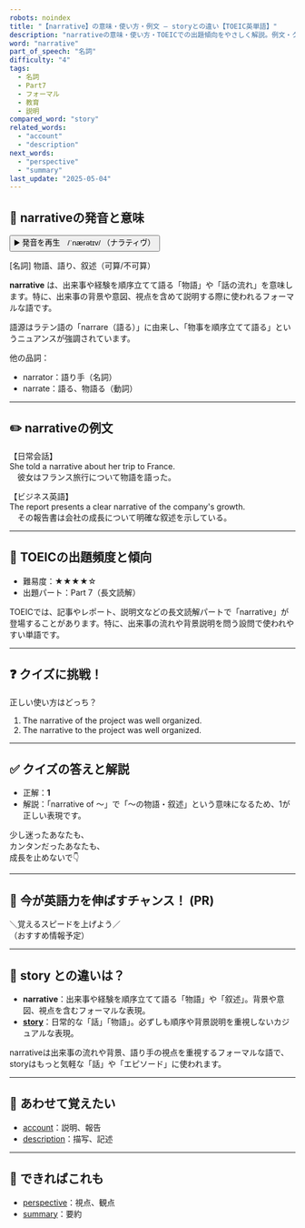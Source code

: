 ```yaml
---
robots: noindex
title: "【narrative】の意味・使い方・例文 ― storyとの違い【TOEIC英単語】"
description: "narrativeの意味・使い方・TOEICでの出題傾向をやさしく解説。例文・クイズ付きでstoryとの違いもわかりやすく学べます。"
word: "narrative"
part_of_speech: "名詞"
difficulty: "4"
tags:
  - 名詞
  - Part7
  - フォーマル
  - 教育
  - 説明
compared_word: "story"
related_words:
  - "account"
  - "description"
next_words:
  - "perspective"
  - "summary"
last_update: "2025-05-04"
---
```


## 🔰 narrativeの発音と意味

<button class="play-audio" onclick="playTTS('narrative')">
  <span class="play-audio-main">
    ▶️ 発音を再生　/ˈnærətɪv/
  </span>
  <span class="play-audio-sub">
    （ナラティヴ）
  </span>
</button>

[名詞] 物語、語り、叙述（可算/不可算）

**narrative** は、出来事や経験を順序立てて語る「物語」や「話の流れ」を意味します。特に、出来事の背景や意図、視点を含めて説明する際に使われるフォーマルな語です。

語源はラテン語の「narrare（語る）」に由来し、「物事を順序立てて語る」というニュアンスが強調されています。

他の品詞：  
- narrator：語り手（名詞）
- narrate：語る、物語る（動詞）

---

## ✏️ narrativeの例文

【日常会話】  
She told a narrative about her trip to France.  
　彼女はフランス旅行について物語を語った。

【ビジネス英語】  
The report presents a clear narrative of the company's growth.  
　その報告書は会社の成長について明確な叙述を示している。

---

## 🎯 TOEICの出題頻度と傾向

- 難易度：★★★★☆
- 出題パート：Part 7（長文読解）

TOEICでは、記事やレポート、説明文などの長文読解パートで「narrative」が登場することがあります。特に、出来事の流れや背景説明を問う設問で使われやすい単語です。

---

## ❓ クイズに挑戦！

正しい使い方はどっち？

1. The narrative of the project was well organized.  
2. The narrative to the project was well organized.

---

## ✅ クイズの答えと解説

- 正解：**1**
- 解説：「narrative of ～」で「～の物語・叙述」という意味になるため、1が正しい表現です。

少し迷ったあなたも、  
カンタンだったあなたも、  
成長を止めないで👇️

---

## 🚀 今が英語力を伸ばすチャンス！ (PR)

<div class="info-center">
＼覚えるスピードを上げよう／<br>  
（おすすめ情報予定）
</div>

---

## 🤔  story との違いは？

- **narrative**：出来事や経験を順序立てて語る「物語」や「叙述」。背景や意図、視点を含むフォーマルな表現。
- **[story](/story)**：日常的な「話」「物語」。必ずしも順序や背景説明を重視しないカジュアルな表現。

narrativeは出来事の流れや背景、語り手の視点を重視するフォーマルな語で、storyはもっと気軽な「話」や「エピソード」に使われます。

---

## 🧩 あわせて覚えたい

- [account](/account)：説明、報告
- [description](/description)：描写、記述

---

## 📖 できればこれも

- [perspective](/perspective)：視点、観点
- [summary](/summary)：要約

<!-- cvid: aid22_bid17 -->
